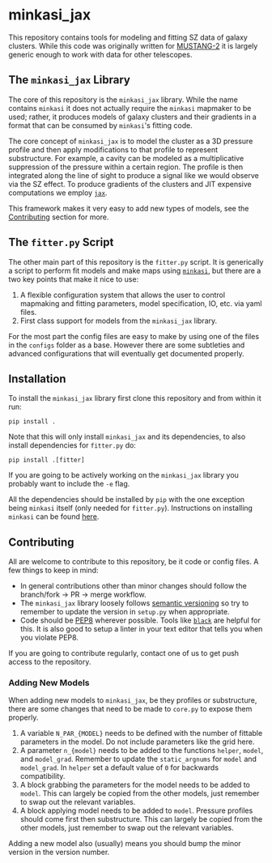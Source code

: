 # minkasi_jax

This repository contains tools for modeling and fitting SZ data of galaxy clusters.
While this code was originally written for [MUSTANG-2](https://greenbankobservatory.org/science/gbt-observers/mustang-2/) it is largely generic enough to work with data for other telescopes.

## The `minkasi_jax` Library

The core of this repository is the `minkasi_jax` library.
While the name contains `minkasi` it does not actually require the `minkasi` mapmaker to be used;
rather, it produces models of galaxy clusters and their gradients in a format that can be consumed by `minkasi`'s fitting code.

The core concept of `minkasi_jax` is to model the cluster as a 3D pressure profile and then apply modifications to that profile to represent substructure.
For example, a cavity can be modeled as a multiplicative suppression of the pressure within a certain region.
The profile is then integrated along the line of sight to produce a signal like we would observe via the SZ effect.
To produce gradients of the clusters and JIT expensive computations we employ [`jax`](https://github.com/google/jax).

This framework makes it very easy to add new types of models, see the [Contributing](#contributing) section for more.

## The `fitter.py` Script

The other main part of this repository is the `fitter.py` script.
It is generically a script to perform fit models and make maps using [`minkasi`](https://github.com/sievers/minkasi),
but there are a two key points that make it nice to use:

1. A flexible configuration system that allows the user to control mapmaking and fitting parameters, model specification, IO, etc. via yaml files.
2. First class support for models from the `minkasi_jax` library.

For the most part the config files are easy to make by using one of the files in the `configs` folder as a base.
However there are some subtleties and advanced configurations that will eventually get documented properly.

## Installation

To install the `minkasi_jax` library first clone this repository and from within it run:
```
pip install .
```
Note that this will only install `minkasi_jax` and its dependencies,
to also install dependencies for `fitter.py` do:
```
pip install .[fitter]
```
If you are going to be actively working on the `minkasi_jax` library you probably want to include the `-e` flag.

All the dependencies should be installed by `pip` with the one exception being `minkasi` itself (only needed for `fitter.py`).
Instructions on installing `minkasi` can be found [here](https://github.com/sievers/minkasi#installation).

## Contributing

All are welcome to contribute to this repository, be it code or config files.
A few things to keep in mind:

* In general contributions other than minor changes should follow the branch/fork -> PR -> merge workflow.
* The `minkasi_jax` library loosely follows [semantic versioning](https://semver.org/) so try to remember to update the version in `setup.py` when appropriate.
* Code should be [PEP8](https://peps.python.org/pep-0008/) wherever possible. Tools like [`black`](https://github.com/psf/black) are helpful for this. It is also good to setup a linter in your text editor that tells you when you violate PEP8.

If you are going to contribute regularly, contact one of us to get push access to the repository.

### Adding New Models 

When adding new models to `minkasi_jax`, be they profiles or substructure, there are some changes that need to be made to `core.py` to expose them properly.

1. A variable `N_PAR_{MODEL}` needs to be defined with the number of fittable parameters in the model. Do not include parameters like the grid here.
2. A parameter `n_{model}` needs to be added to the functions `helper`, `model`, and `model_grad`. Remember to update the `static_argnums` for `model` and `model_grad`. In `helper` set a default value of `0` for backwards compatibility.
3. A block grabbing the parameters for the model needs to be added to `model`. This can largely be copied from the other models, just remember to swap out the relevant variables.
4. A block applying model needs to be added to `model`. Pressure profiles should come first then substructure. This can largely be copied from the other models, just remember to swap out the relevant variables.

Adding a new model also (usually) means you should bump the minor version in the version number.
